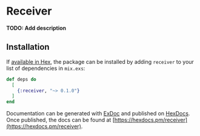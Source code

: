 # Receiver

**TODO: Add description**

## Installation

If [available in Hex](https://hex.pm/docs/publish), the package can be installed
by adding `receiver` to your list of dependencies in `mix.exs`:

```elixir
def deps do
  [
    {:receiver, "~> 0.1.0"}
  ]
end
```

Documentation can be generated with [ExDoc](https://github.com/elixir-lang/ex_doc)
and published on [HexDocs](https://hexdocs.pm). Once published, the docs can
be found at [https://hexdocs.pm/receiver](https://hexdocs.pm/receiver).

